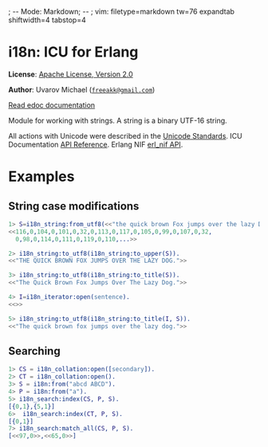 ; -- Mode: Markdown; -- ; vim: filetype=markdown tw=76 expandtab shiftwidth=4 tabstop=4


i18n: ICU for Erlang
====================

__License__: [Apache License, Version 2.0](http://www.apache.org/licenses/LICENSE-2.0.html)

__Author__: Uvarov Michael ([`freeakk@gmail.com`](mailto:freeakk@gmail.com))

[Read edoc documentation](https://github.com/freeakk/i18n/blob/master/doc/README.md)

Module for working with strings.
A string is a binary UTF-16 string.


All actions with Unicode were described in the [Unicode Standards](http://www.unicode.org/reports/).
ICU Documentation [API Reference](http://icu-project.org/apiref/icu4c/).
Erlang NIF [erl_nif API](http://www.erlang.org/doc/man/erl_nif.html).



Examples
========

String case modifications
-------------------------

```erlang
1> S=i18n_string:from_utf8(<<"the quick brown Fox jumps over the lazy Dog.">>).
<<116,0,104,0,101,0,32,0,113,0,117,0,105,0,99,0,107,0,32,
  0,98,0,114,0,111,0,119,0,110,...>>

2> i18n_string:to_utf8(i18n_string:to_upper(S)).                               
<<"THE QUICK BROWN FOX JUMPS OVER THE LAZY DOG.">>

3> i18n_string:to_utf8(i18n_string:to_title(S)).                               
<<"The Quick Brown Fox Jumps Over The Lazy Dog.">>

4> I=i18n_iterator:open(sentence).                                       
<<>>

5> i18n_string:to_utf8(i18n_string:to_title(I, S)).                            
<<"The quick brown fox jumps over the lazy dog.">>
```


Searching
---------

```erlang
1> CS = i18n_collation:open([secondary]). 
2> CT = i18n_collation:open(). 
3> S = i18n:from("abcd ABCD"). 
4> P = i18n:from("a"). 
5> i18n_search:index(CS, P, S).
[{0,1},{5,1}]
6>  i18n_search:index(CT, P, S).           
[{0,1}]
7> i18n_search:match_all(CS, P, S).           
[<<97,0>>,<<65,0>>]
```



